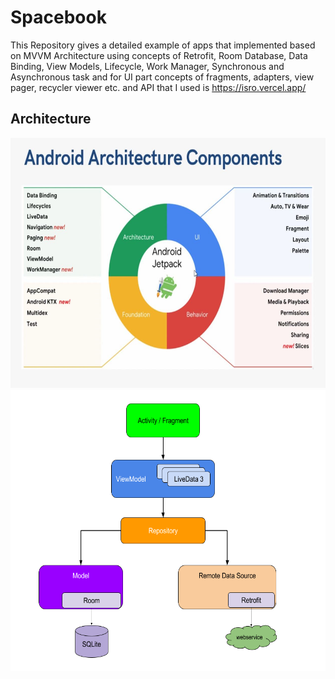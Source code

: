 # Spacebook
This Repository gives a detailed example of apps that implemented based on MVVM Architecture using concepts of Retrofit, Room Database, Data Binding, View Models, Lifecycle, Work Manager, Synchronous and Asynchronous task and for UI part concepts of fragments, adapters, view pager, recycler viewer etc. and API that I used is https://isro.vercel.app/

## Architecture
<img src="https://github.com/SatyamSoni23/Spacebook/blob/master/Screenshots/1.jpg" width=600 height=400 padding = "20"/>
<img src="https://github.com/SatyamSoni23/Spacebook/blob/master/Screenshots/2.png" width=600 height=450 padding = "20"/>
